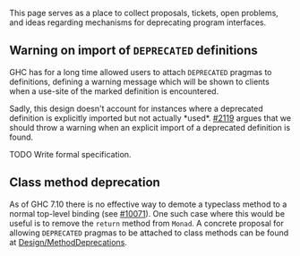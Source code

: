 
This page serves as a place to collect proposals, tickets, open problems, and ideas regarding mechanisms for deprecating program interfaces.


## Warning on import of `DEPRECATED` definitions



GHC has for a long time allowed users to attach `DEPRECATED` pragmas to definitions, defining a warning message which will be shown to clients when a use-site of the marked definition is encountered.



Sadly, this design doesn't account for instances where a deprecated definition is explicitly imported but not actually \*used\*. [\#2119](https://gitlab.staging.haskell.org/ghc/ghc/issues/2119) argues that we should throw a warning when an explicit import of a deprecated definition is found.



TODO Write formal specification.


## Class method deprecation



As of GHC 7.10 there is no effective way to demote a typeclass method to a normal top-level binding (see [\#10071](https://gitlab.staging.haskell.org/ghc/ghc/issues/10071)). One such case where this would be useful is to remove the `return` method from `Monad`.
A concrete proposal for allowing `DEPRECATED` pragmas to be attached to class methods can be found at [Design/MethodDeprecations](design/method-deprecations).


